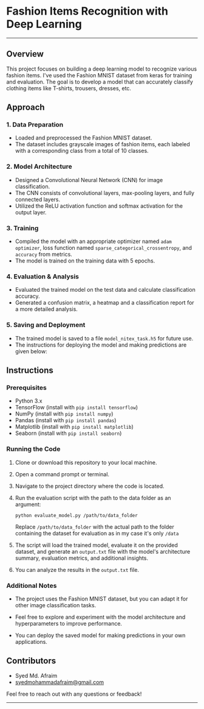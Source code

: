 # Fashion Items Recognition with Deep Learning

----
## Overview

This project focuses on building a deep learning model to recognize various fashion items. I've used the Fashion MNIST dataset from keras for training and evaluation. The goal is to develop a model that can accurately classify clothing items like T-shirts, trousers, dresses, etc.

## Approach

### 1. Data Preparation
- Loaded and preprocessed the Fashion MNIST dataset.
- The dataset includes grayscale images of fashion items, each labeled with a corresponding class from a total of 10 classes.

### 2. Model Architecture
- Designed a Convolutional Neural Network (CNN) for image classification.
- The CNN consists of convolutional layers, max-pooling layers, and fully connected layers.
- Utilized the ReLU activation function and softmax activation for the output layer.

### 3. Training
- Compiled the model with an appropriate optimizer named `adam optimizer`, loss function named `sparse_categorical_crossentropy`, and `accuracy` from metrics.
- The model is trained on the training data with 5 epochs.

### 4. Evaluation & Analysis
- Evaluated the trained model on the test data and calculate classification accuracy.
- Generated a confusion matrix, a heatmap and a classification report for a more detailed analysis.

### 5. Saving and Deployment
- The trained model is saved to a file  `model_nitex_task.h5` for future use.
- The instructions for deploying the model and making predictions are given below:

## Instructions

### Prerequisites

- Python 3.x
- TensorFlow (install with `pip install tensorflow`)
- NumPy (install with `pip install numpy`)
- Pandas (install with `pip install pandas`)
- Matplotlib (install with `pip install matplotlib`)
- Seaborn (install with `pip install seaborn`)

### Running the Code

1. Clone or download this repository to your local machine.

2. Open a command prompt or terminal.

3. Navigate to the project directory where the code is located.

4. Run the evaluation script with the path to the data folder as an argument:

   ```
   python evaluate_model.py /path/to/data_folder
   ```

   Replace `/path/to/data_folder` with the actual path to the folder containing the dataset for evaluation as in my case it's only `/data`

5. The script will load the trained model, evaluate it on the provided dataset, and generate an `output.txt` file with the model's architecture summary, evaluation metrics, and additional insights.

6. You can analyze the results in the `output.txt` file.

### Additional Notes

- The project uses the Fashion MNIST dataset, but you can adapt it for other image classification tasks.

- Feel free to explore and experiment with the model architecture and hyperparameters to improve performance.

- You can deploy the saved model for making predictions in your own applications.

## Contributors

- Syed Md. Afraim
- syedmohammadafraim@gmail.com

Feel free to reach out with any questions or feedback!

---
